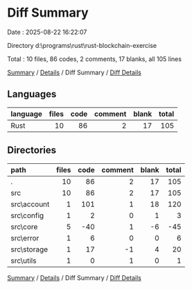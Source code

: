 # Diff Summary

Date : 2025-08-22 16:22:07

Directory d:\\programs\\rust\\rust-blockchain-exercise

Total : 10 files,  86 codes, 2 comments, 17 blanks, all 105 lines

[Summary](results.md) / [Details](details.md) / Diff Summary / [Diff Details](diff-details.md)

## Languages
| language | files | code | comment | blank | total |
| :--- | ---: | ---: | ---: | ---: | ---: |
| Rust | 10 | 86 | 2 | 17 | 105 |

## Directories
| path | files | code | comment | blank | total |
| :--- | ---: | ---: | ---: | ---: | ---: |
| . | 10 | 86 | 2 | 17 | 105 |
| src | 10 | 86 | 2 | 17 | 105 |
| src\\account | 1 | 101 | 1 | 18 | 120 |
| src\\config | 1 | 2 | 0 | 1 | 3 |
| src\\core | 5 | -40 | 1 | -6 | -45 |
| src\\error | 1 | 6 | 0 | 0 | 6 |
| src\\storage | 1 | 17 | -1 | 4 | 20 |
| src\\utils | 1 | 0 | 1 | 0 | 1 |

[Summary](results.md) / [Details](details.md) / Diff Summary / [Diff Details](diff-details.md)